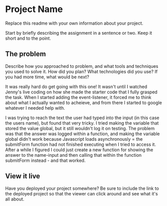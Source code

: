 # Project Name

Replace this readme with your own information about your project.

Start by briefly describing the assignment in a sentence or two. Keep it short and to the point.

## The problem

Describe how you approached to problem, and what tools and techniques you used to solve it. How did you plan? What technologies did you use? If you had more time, what would be next?

It was really hard do get going with this one! It wasn't until I watched Jenny's live coding on how she made the starter code that I fully grasped the task. When I started adding the event-listener, it forced me to think about what I actually wanted to acheieve, and from there I started to google whatever I needed help with.

I was trying to reach the text the user had typed into the input (in this case the users name), but found that very tricky. I tried making the variable that stored the value global, but it still wouldn't log it on testing. The problem was that the answer was logged within a function, and making the variable global didn't work because Javascript loads asynchronously = the submitForm function had not finished executing when I tried to access it. After a while I figured I could just create a new function for showing the answer to the name-input and then calling that within the function submitForm instead - and that worked. 

## View it live

Have you deployed your project somewhere? Be sure to include the link to the deployed project so that the viewer can click around and see what it's all about.
